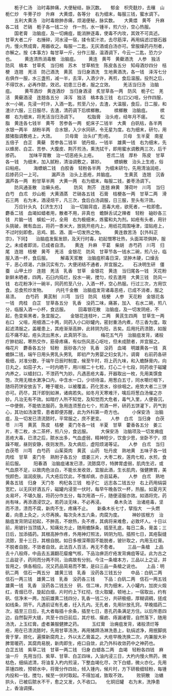<!-- { "loadSidebar": true } -->
　　栀子仁汤　治时毒肿痛，大便秘结，脉沉数。　　郁金　枳壳麸炒，去穰　山栀仁炒　牛蒡子炒　升麻　大黄煨，各等分　右为细末，每服三钱，蜜水调下。
　　五利大黄汤　治时毒焮肿赤痛，烦渴便秘，脉实数。　　大黄煨　黄芩　升麻各二钱　芒硝　栀子各一钱二分　作一剂，水一锺半，煎六分，空心热服。
　　国老膏　治脑疽，及一切痈疽，能消肿逐毒，使毒不内攻，其效不可具述。　　甘草大者二斤　右捶碎，河水浸一宿，揉令浆汁浓，去尽筋滓，再用绢滤过银石器内，慢火熬成膏，用器收之。每服一二匙，无灰酒或白汤亦可。曾服燥药丹剂者，亦解之。按《本事方》每甘草一斤，分作三服，温酒调下，今云一二匙，恐力少也。
　　黄连清热消毒散　治脑疽。
　　黄连　黄芩　黄蘗酒洗　人参　独活　防风　槁本　甘草炙　当归梢　苏木　甘草梢生　陈皮各五分　知母酒炒四分　桔梗　连翘　羌活　防己酒洗　黄芪　当归身酒洗　生地黄酒洗，各一钱　泽泻七分　右俱作一服，水三盏煎，减一半，去滓，入酒少许，再煎，食后温服。投剂之后，不得饮水，必再作脓，效迟。初患三日者，服之立效。
　　羌活当归汤　治脑疽。
　　黄芩酒炒　黄连酒炒　当归身酒浸　炙甘草各一两　防风　栀子仁　羌活　黄蘗酒浸　连翘各五分　泽泻　独活　槁本各三钱　右(口父)咀，分作四服，水一小碗，先浸一时许，入酒一匙，煎至八分，去渣，大温服，食后，日二服，和渣计六服，三日服尽，去渣，清药调下后槟榔散。
　　槟榔散　治脑疽。
　　槟榔　右为细末，将羌活当归汤调下。
　　松脂膏　治头疮，经年月不瘥。
　　松脂　黄连各七钱半　黄芩　苦参各一两　蛇床子二钱半　大黄　白矾枯，各半两　水银一两半　胡粉半两　合水银，入少水同研，令无星为度。右为细末，研匀，用腊猪脂调敷疮上，大效。
　　贝母膏　治头(疒秃)疮。
　　贝母　生半夏　南星　五倍子　白芷　黄蘗　苦参各二钱半　虢丹煅，一钱半　雄黄一钱　右为细末，先以蜂房、白芷、苦参、大腹皮、荆芥煎汤，熏洗拭干，即用蜜水调敷两三次，后干掺药。
　　加味平胃散　治一切恶疮头上疮。
　　苍朮二钱　厚朴　陈皮　甘草各一钱　为细末，加入腻粉，清油调敷之，甚妙。
　　螵蛸散　治头上生疮，俗曰粘疮。
　　海螵蛸二钱　白胶香　轻粉各半两　为细末研匀，先用清油润疮，后掺药只一上可。
　　漏芦汤　治头上恶疮，并脑疽。
　　生黄芪　连翘　沉香　漏芦各一两　粉甘草半两　大黄一两　右为细末，每服二钱，姜枣汤调下。
　　防风通圣散　治癞头疮。
　　防风　荆芥　连翘 麻黄　薄荷叶　川芎　当归 白芍　白朮　炒山栀　大黄酒蒸　芒硝各五钱　石膏　桔梗各一两　甘草二两　滑石三两　右为末，酒浸焙干，凡三次，食后白汤调服，日三服，至头有汗效。
　　万应针头丸 【《济生方》】 　治一切脑背疽，恶毒大疮，欲死者，一粒即愈。　　麝香二钱　血竭如蜡者用，散者不用，非真也　蟾酥舌试之辣者　轻粉　硇砂各三钱　片脑一钱　蜈蚣一对，全用　右为极细末，炼蜜和丸为剂。如疮有头者，用针头挑破，微有血出，将药一黍米大，放挑开疮内上，用纸花周围唾津，湿贴疮上，不过时刻即愈。忌鸡、鹅、酒、面一切发热之物。
　　黄连救苦汤 【《外科正宗》，下同】 　治脑疽发鬓发颐，及天行时毒，初起憎寒壮热，头面耳项俱肿，服之。未成者即消，已成者自溃。　　黄连　升麻　干葛　柴胡　赤芍药　川芎　归尾　连翘　桔梗　黄芩　羌活　金银花　防风　甘草节各一钱水二碗，煎八分，临服入酒一杯，食后服。
　　解毒天浆散　治脑疽积毒日深，坚肿木硬，口燥舌干，恶心烦渴，六脉沉实有力，大便闭结不通者，并宜服之。　　石决明生研　僵蚕　山甲土炒　连翘　羌活　乳香　甘草　金银花　黄连　当归尾各一钱　天花粉新鲜未晒者，四两，石臼内捣烂，投水一碗，搅匀，绞去渣用　大黄三钱　防风一钱　右花粉净汁一碗半，同药煎至八分，入酒一杯，空心热服。行过三次，方用饮食。忌食煎炒发物。
　　内托千金散　治脑疽发背诸毒恶疮，已成不消者，服之易溃。　　白芍药　黄芪制　川芎　当归　防风　桔梗　人参　天花粉　金银花各一钱　肉桂　白芷　甘草各五分　乳香　没药二味，痛甚，加入　右水二碗，煎八分，临服入酒一小杯，食远服。
　　回毒银花散　治脑疽，及一切发阴疮，不起，色变紫黑者，急宜服之。　　金银花连枝叶，二两　黄芪生四两　甘草生一两　右口　父咀，用细酒二十两，同药入小口砂罐内，密封重汤内煮，尽三香为度。取起滤清服之，盖暖患上，其疮渐渐高肿，此转阴为阳，吉矣。后用托药溃脓，如服后不痛不起，疮头流出黑水，此真阴不治。
　　梅花五气丹　治脑疽发背，诸般疔肿初起，寒热交作，筋骨疼痛，有似伤风恶心呕吐，但未成脓者，并宜服之。　　梅花片　麝香各五分　轻粉　辰砂各六分　乳香　没药　血竭　明雄黄各一钱　真蟾酥二钱，端午日用头男乳头男乳　即初产为男婴之妇女乳汁。调膏　右前药各研极细，对准分数，于端午日辰时制度，候至午时，将上药九味，和入蟾酥膏内，向日丸之，如茄子大，一时内晒干，用川椒二十七粒，灯心二十七段，同药收于磁罐内养之，以蜡封口，不泄药气为妙。凡遇恶疮大毒，开器取出一枚，先用美馔食饱，次用无根水漱净口内，中含水一口，少顷待温，用葱白五寸，同水嚼烂咽下，随将药饼安放舌下，睡于暖处，以被覆盖，药化苦水，徐徐咽之。疮势大者二三饼亦可。药尽，其汗即到如淋，诸病若失。如冬月天寒难汗，噙后将葱白汤催之亦妙。凡治无有不效。如暗疔人所不知觉，及知觉而大危者，毒气入里，人便昏沉，一中便倒，不能依法服药，急用连须葱白七个，煎酒一杯，研药五饼灌下，药气到心，其功如汤泼雪，患者即便苏醒，此为外科第一奇方也。
　　小保安汤　治脑疽，及一切发已溃流脓时，平常服之，庶不更变。　　人参　白朮　当归身　白茯苓　川芎　黄芪　陈皮　桔梗　麦门冬各一钱　半夏　甘草　藿香各五分　姜三片，枣二枚，水二茶杯，煎八分，食远服。
　　大保安汤　治脑项及一切发痈疽恶疮大毒，已溃之后，脓水出多，气血虚弱，精神短少，饮食少思，坐卧不宁，烦躁不眠，昼则安静，夜则发热，及大病后，虚阳烦渴等证。　　人参　白朮　当归　白茯苓　川芎　白芍药　山茱萸肉　黄芪　山药　牡丹皮　熟地黄　五味子各一钱　肉桂　甘草　麦门冬　熟附子各五分　煨姜三片，大枣二枚，莲肉七粒，水煎，食前后服。
　　阳春酒　治脑疽诸发已溃，流脓腐尽，特脾胃虚弱，肌肉生迟，或气血原不足，以致肉色淡白，不能长发收敛，宜服此酒，生长肌肉，强健脾胃，美悦颜色，滋润皮肤。凡大疮后饮此，不惟却病，亦且延寿。　　人参　白朮　熟地黄各五钱　归身　天门冬　枸杞各三钱　柏子仁　远志各二钱五分　右上药用绢袋宽贮，以无灰好酒五斤，磁罐内浸至一伏时，每早午晚各饮一杯，热服。如夏月天炎易坏，不堪久服，将药分作五分，每次用酒一斤，随便浸服亦效。如酒将完，药尚有味，再添酒浸饮之。若药淡无味，不必再浸。
　　桑木灸法　治诸疮毒，坚而不溃，溃而不腐，新肉不生，疼痛不止。　　新桑木长七寸，擘指大　一头燃着，向患上灸之，火尽再换。每次灸木五六条，肉腐为度。
　　神妙拔根方　治脑疽发背阴证初起，不肿高，不焮热，灸不疼，其病将来难愈，必致坏人。十日以前，用铍针当顶插入，知痛处方止，随用蟾酥条，插至孔底，每日二条，膏盖；三日后，加添插药。其根高肿作疼，外用神灯照法，转阴为阳。插照七日，其疮裂缝流脓，至十三日，其根自脱。如日多根深蒂固不能脱者，铍针取之，内用玉红膏。不脱者自脱，不敛者自敛。此法百人百活，再无不愈者。
　　三品一条槍　上品去十八般痔，中品去五漏翻花瘿瘤气核，下品治痹沥疔疮发背痈疽等证。此为古之三品锭子，药同而分两不同，治病故有分别。今注一条槍本方，三品以上之证，并皆用之，俱各相应。况又药品简易而不繁，是曰三品一条槍之说也。　　上品：明矾二两　信石一两五分　雄黄三钱　乳香　没药各三钱五分　　中品：白矾二两　信石一两三钱　雄黄二钱　乳香　没药各三钱　　下品：白矾二两　信石一两五钱　雄黄一钱　乳香　没药各二钱五分　矾、信二味，共为细末，入小罐内，加炭火煅红，青烟已尽，旋起白烟，片时约上下红彻，住火取罐，顿地上，一宿取出，约有矾、信净末一两，加前雄黄二钱四分，乳香一钱二分，共研极细，厚糊调稠，搓成如线条，阴干。凡遇前证有孔者，纴入孔内。无孔者，先用针放孔窍。早晚插药二次，插至三日后，孔大者每插十余条，插至七日，患孔药条满足方住。以后所患四边，自然裂开大缝，共至十四日前后，其疔核、瘰疬、痔漏诸管，自然落下，随用汤洗，上玉红膏。虚者兼服健脾之药。
　　玉红膏　治痈疽发背，诸般溃烂等疮，用在已溃流脓时，先用甘草汤洗，再用猪蹄汤淋洗患上，轨绢滤净，用抿脚挑膏于掌，捺化，遍搽新腐肉上，外以太乙膏盖之。大疮早晚洗换二次，内兼服大补脾胃暖药，其腐肉易脱，新肉即生，疮口自敛，此乃外科收敛药中之神药也。　　白芷五钱　紫草二钱　甘草一两二钱　归身 白蜡各二两　血竭　轻粉各四钱　麻油一斤　先用当归、紫草、甘草、白芷四味，入油内浸三日，大杓内慢火熬药，微枯色，细绢滤清，将油复入杓内煎滚，下整血竭化尽，次下白蜡，微火亦化。先用茶锺四枚，预顿水中，将膏分作四处，倾入锺内，候片时，方下研极细轻粉，每锺内投和一钱，搅匀，候至一伏时取起。不得加减，致取不效。
　　败铜散　治蟮拱头，已被后脓水不干，愈之又发，久不收口。　　化铜旧罐　右为末，洗挣患上，香油调搽。
